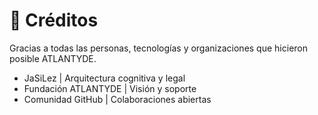 # 🙌 Créditos

Gracias a todas las personas, tecnologías y organizaciones que hicieron posible ATLANTYDE.

- JaSiLez | Arquitectura cognitiva y legal
- Fundación ATLANTYDE | Visión y soporte
- Comunidad GitHub | Colaboraciones abiertas
